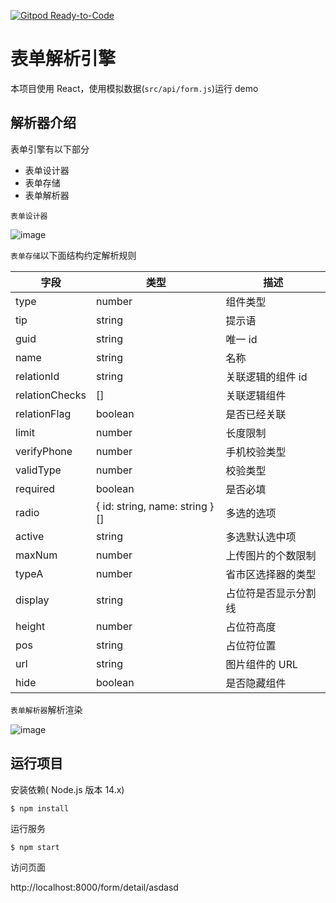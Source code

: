 <a href="https://gitpod.io/#https://github.com/tkvern/form-analysis"><img src="https://img.shields.io/badge/Gitpod-Ready--to--Code-blue?logo=gitpod" alt="Gitpod Ready-to-Code"></a>

# 表单解析引擎

本项目使用 React，使用模拟数据(`src/api/form.js`)运行 demo

## 解析器介绍

表单引擎有以下部分

- 表单设计器
- 表单存储
- 表单解析器

`表单设计器`

![image](https://user-images.githubusercontent.com/10667077/123079134-38c67580-d44e-11eb-8efe-b0725607c00b.png)

`表单存储`以下面结构约定解析规则

| 字段           | 类型                           | 描述                 |
| -------------- | ------------------------------ | -------------------- |
| type           | number                         | 组件类型             |
| tip            | string                         | 提示语               |
| guid           | string                         | 唯一 id              |
| name           | string                         | 名称                 |
| relationId     | string                         | 关联逻辑的组件 id    |
| relationChecks | []                             | 关联逻辑组件         |
| relationFlag   | boolean                        | 是否已经关联         |
| limit          | number                         | 长度限制             |
| verifyPhone    | number                         | 手机校验类型         |
| validType      | number                         | 校验类型             |
| required       | boolean                        | 是否必填             |
| radio          | { id: string, name: string }[] | 多选的选项           |
| active         | string                         | 多选默认选中项       |
| maxNum         | number                         | 上传图片的个数限制   |
| typeA          | number                         | 省市区选择器的类型   |
| display        | string                         | 占位符是否显示分割线 |
| height         | number                         | 占位符高度           |
| pos            | string                         | 占位符位置           |
| url            | string                         | 图片组件的 URL       |
| hide           | boolean                        | 是否隐藏组件         |

`表单解析器`解析渲染

![image](https://user-images.githubusercontent.com/10667077/123079553-a377b100-d44e-11eb-8eae-ec8ecd56b145.png)

## 运行项目

安装依赖( Node.js 版本 14.x)

```
$ npm install
```

运行服务

```
$ npm start
```

访问页面

http://localhost:8000/form/detail/asdasd
